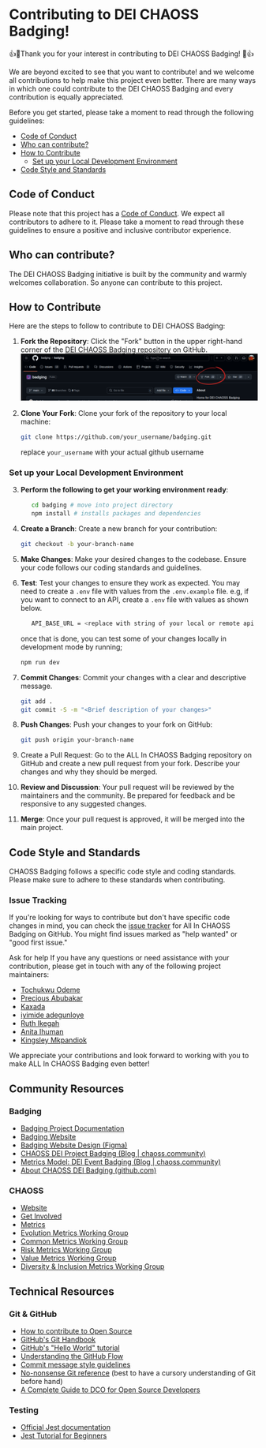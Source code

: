 # Contributing to DEI CHAOSS Badging!

👍🎉Thank you for your interest in contributing to DEI CHAOSS Badging! 🎉👍

We are beyond excited to see that you want to contribute! and we welcome all contributions to help make this project even better.
There are many ways in which one could contribute to the DEI CHAOSS Badging and every contribution is equally appreciated.

Before you get started, please take a moment to read through the following guidelines:

- [Code of Conduct](#code-of-conduct)
- [Who can contribute?](#who-can-contribute?)
- [How to Contribute](#how-to-contribute)
  - [Set up your Local Development Environment](#set-up-your-local-development-environment)
- [Code Style and Standards](#code-style-and-standards)

## Code of Conduct

Please note that this project has a [Code of Conduct](/CODE_OF_CONDUCT.md). We expect all contributors to adhere to it. Please take a moment to read through these guidelines to ensure a positive and inclusive contributor experience.

## Who can contribute?

The DEI CHAOSS Badging initiative is built by the community and warmly welcomes collaboration. So anyone can contribute to this project.

## How to Contribute

Here are the steps to follow to contribute to DEI CHAOSS Badging:

1. **Fork the Repository**: Click the "Fork" button in the upper right-hand corner of the [DEI CHAOSS Badging repository](https://github.com/badging/badging) on GitHub.
   ![screenshot showing the fork button](src/assets/images/others/screenshot-forkbtn.png)

3. **Clone Your Fork**: Clone your fork of the repository to your local machine:
   ```bash
   git clone https://github.com/your_username/badging.git
   ```

   replace `your_username` with your actual github username

### Set up your Local Development Environment

3. **Perform the following to get your working environment ready**:

   ```bash
      cd badging # move into project directory
      npm install # installs packages and dependencies
   ```

4. **Create a Branch**: Create a new branch for your contribution:
   ```bash
   git checkout -b your-branch-name
   ```

6. **Make Changes**: Make your desired changes to the codebase. Ensure your code follows our coding standards and guidelines.

7. **Test**: Test your changes to ensure they work as expected. You may need to create a `.env` file with values from the `.env.example` file. e.g, if you want to connect to an API, create a `.env` file with values as shown below.

   ```bash
      API_BASE_URL = <replace with string of your local or remote api endpoint>
   ```

   once that is done, you can test some of your changes locally in development mode by running;

   ```bash
   npm run dev
   ```

8. **Commit Changes**: Commit your changes with a clear and descriptive message.
   ```bash
   git add .
   git commit -S -m "<Brief description of your changes>"
   ```

9. **Push Changes**: Push your changes to your fork on GitHub:
   ```bash
   git push origin your-branch-name
   ```

10. Create a Pull Request: Go to the ALL In CHAOSS Badging repository on GitHub and create a new pull request from your fork. Describe your changes and why they should be merged.

11. **Review and Discussion**: Your pull request will be reviewed by the maintainers and the community. Be prepared for feedback and be responsive to any suggested changes.

12. **Merge**: Once your pull request is approved, it will be merged into the main project.

## Code Style and Standards

CHAOSS Badging follows a specific code style and coding standards. Please make sure to adhere to these standards when contributing.

### Issue Tracking

If you're looking for ways to contribute but don't have specific code changes in mind, you can check the [issue tracker](https://github.com/badging/badging/issues) for All In CHAOSS Badging on GitHub. You might find issues marked as "help wanted" or "good first issue."

Ask for help
If you have any questions or need assistance with your contribution, please get in touch with any of the following project maintainers:
- [Tochukwu Odeme](https://github.com/Teek-tech)
- [Precious Abubakar](https://github.com/misspee007)
- [Kaxada](https://github.com/kaxada)
- [iyimide adegunloye](https://github.com/mide358)
- [Ruth Ikegah](https://github.com/Ruth-ikegah)
- [Anita Ihuman](https://github.com/Anita-ihuman)
- [Kingsley Mkpandiok](https://github.com/iamkingsleey)

We appreciate your contributions and look forward to working with you to make ALL In CHAOSS Badging even better!


## Community Resources

### Badging
- [Badging Project Documentation](https://github.com/badging/badging/wiki)
- [Badging Website](https://badging.chaoss.community/)
- [Badging Website Design (Figma)](https://www.figma.com/design/BG3gSZL2ukRqtTz5i94CGH/Project-Badging)
-  [CHAOSS DEI Project Badging (Blog | chaoss.community)](https://chaoss.community/chaoss-dei-project-badging/)
-  [Metrics Model: DEI Event Badging (Blog | chaoss.community)](https://chaoss.community/kb/metrics-model-dei-event-badging/)
-  [About CHAOSS DEI Badging (github.com)](https://github.com/badging/badging?tab=readme-ov-file#dei-project-badging)

### CHAOSS
- [Website](https://chaoss.community/)
- [Get Involved](https://chaoss.community/participate)
- [Metrics](https://github.com/chaoss/metrics)
- [Evolution Metrics Working Group](https://github.com/chaoss/wg-evolution)
- [Common Metrics Working Group](https://github.com/chaoss/wg-common)
- [Risk Metrics Working Group](https://github.com/chaoss/wg-risk)
- [Value Metrics Working Group](https://github.com/chaoss/wg-value)
- [Diversity & Inclusion Metrics Working Group](https://github.com/chaoss/wg-diversity-inclusion)

## Technical Resources
### Git & GitHub
- [How to contribute to Open Source](https://opensource.guide/how-to-contribute/)
- [GitHub's Git Handbook](https://guides.github.com/introduction/git-handbook/)
- [GitHub's "Hello World" tutorial](https://guides.github.com/activities/hello-world/)
- [Understanding the GitHub Flow](https://guides.github.com/introduction/flow/)
- [Commit message style guidelines](https://commit.style/)
- [No-nonsense Git reference](https://rogerdudler.github.io/git-guide/) (best to have a cursory understanding of Git before hand)
- [A Complete Guide to DCO for Open Source Developers](https://www.secondstate.io/articles/dco/)

### Testing
- [Official Jest documentation](https://jestjs.io/docs/getting-started)
- [Jest Tutorial for Beginners](https://www.valentinog.com/blog/jest/)
